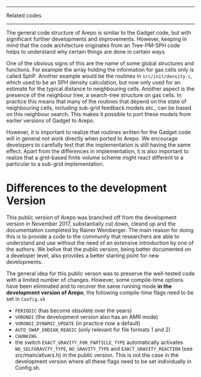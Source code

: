 *************
Related codes
*************

The general code structure of Arepo is similar to the Gadget code, but with 
significant further developments and improvements. However, keeping in mind
that the code architecture originates from an Tree-PM-SPH code helps to 
understand why certain things are done in certain ways.

One of the obvious signs of this are the name of some global structures and 
functions. For example the array holding the information for gas cells only is 
called SphP. Another example would be the routines in ``src/init/density.c``, 
which used to be an SPH density calculation, but now only used for an estimate
for the typical distance to neighbouring cells. Another aspect is the 
presence of the neighbour tree, a search-tree structure on gas cells. In 
practice this means that many of the routines that depend on the state of 
neighbouring cells, including sub-grid feedback models etc., can be based on
this neighbour search. This makes it possible to port these models from earlier
versions of Gadget to Arepo.

However, it is important to realize that routines written for the Gadget code
will in general not work directly when ported to Arepo. We encourage developers
to carefully test that the implementation is still having the same effect.
Apart from the differences in implementation, it is also important to realize 
that a grid-based finite volume scheme might react different to a particular to 
a sub-grid implementation.


Differences to the development Version 
======================================

This public version of Arepo was branched off from the development version in
November 2017, substantially cut down, cleand up and the documentation completed 
by Rainer Weinberger. The main reason for doing this is to provide a code to the 
community that researchers are able to understand and use without the need of 
an extensive introduction by one of the authors. We belive that the public 
version, being better documented on a developer level, also provides a better 
starting point for new developments. 

The general idea for this public verson was to preserve the well-tested code
with a limited number of changes. However, some compile-time options have been
eliminated and to recover the same running mode **in the development version 
of Arepo**, the following compile-time flags need to be set in `Config.sh`

* ``PERIODIC`` (has become obsolete over the years)
* ``VORONOI`` (the development version also has an AMR mode)
* ``VORONOI_DYNAMIC_UPDATE`` (in practice now a default)
* ``AUTO_SWAP_ENDIAN_READIC`` (only relevant for file formats 1 and 2)
* ``CHUNKING``
* the switch ``EXACT_GRAVITY_FOR_PARTICLE_TYPE`` automatically activates ``NO_SELFGRAVITY_TYPE``, ``NO_GRAVITY_TYPE`` and ``EXACT_GRAVITY_REACTION`` (see src/main/allvars.h) in the public version. This is not the case in the development version where all these flags need to be set individually in Config.sh.

